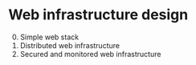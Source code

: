 # Web infrastructure design
0. Simple web stack<br />
1. Distributed web infrastructure<br />
2. Secured and monitored web infrastructure<br />
